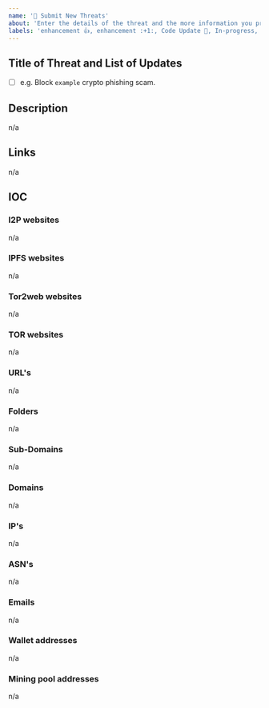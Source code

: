```yaml
---
name: '🛑 Submit New Threats'
about: 'Enter the details of the threat and the more information you provide, the better we can help you.'
labels: 'enhancement 👍, enhancement :+1:, Code Update 🔔, In-progress, Priority: Medium'
---
```


## Title of Threat and List of Updates

- [ ] e.g. Block `example` crypto phishing scam.

## Description

n/a

## Links

n/a

## IOC

### I2P websites

n/a

### IPFS websites

n/a

### Tor2web websites

n/a

### TOR websites

n/a

### URL's

n/a

### Folders

n/a

### Sub-Domains

n/a

### Domains

n/a

### IP's

n/a

### ASN's

n/a

### Emails

n/a

### Wallet addresses

n/a

### Mining pool addresses

n/a
